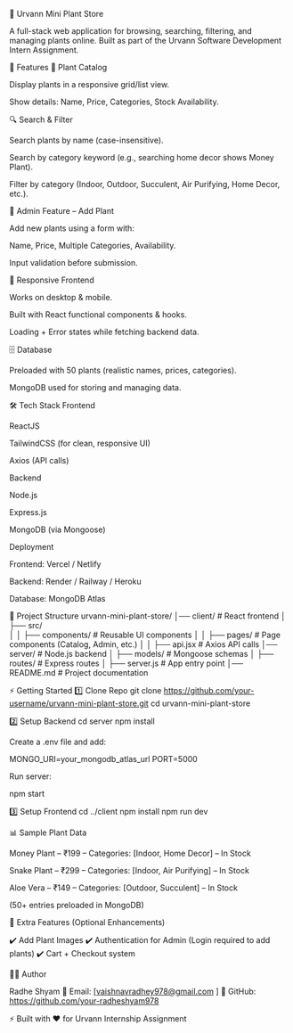 🌱 Urvann Mini Plant Store

A full-stack web application for browsing, searching, filtering, and managing plants online. Built as part of the Urvann Software Development Intern Assignment.

🚀 Features
🛒 Plant Catalog

Display plants in a responsive grid/list view.

Show details: Name, Price, Categories, Stock Availability.

🔍 Search & Filter

Search plants by name (case-insensitive).

Search by category keyword (e.g., searching home decor shows Money Plant).

Filter by category (Indoor, Outdoor, Succulent, Air Purifying, Home Decor, etc.).

🌿 Admin Feature – Add Plant

Add new plants using a form with:

Name, Price, Multiple Categories, Availability.

Input validation before submission.

📱 Responsive Frontend

Works on desktop & mobile.

Built with React functional components & hooks.

Loading + Error states while fetching backend data.

🗄️ Database

Preloaded with 50 plants (realistic names, prices, categories).

MongoDB used for storing and managing data.

🛠️ Tech Stack
Frontend

ReactJS

TailwindCSS (for clean, responsive UI)

Axios (API calls)

Backend

Node.js

Express.js

MongoDB (via Mongoose)

Deployment

Frontend: Vercel / Netlify

Backend: Render / Railway / Heroku

Database: MongoDB Atlas

📂 Project Structure
urvann-mini-plant-store/
│── client/          # React frontend
│   ├── src/         
│   │   ├── components/  # Reusable UI components
│   │   ├── pages/       # Page components (Catalog, Admin, etc.)
│   │   ├── api.jsx      # Axios API calls
│── server/          # Node.js backend
│   ├── models/      # Mongoose schemas
│   ├── routes/      # Express routes
│   ├── server.js    # App entry point
│── README.md        # Project documentation

⚡ Getting Started
1️⃣ Clone Repo
git clone https://github.com/your-username/urvann-mini-plant-store.git
cd urvann-mini-plant-store

2️⃣ Setup Backend
cd server
npm install


Create a .env file and add:

MONGO_URI=your_mongodb_atlas_url
PORT=5000


Run server:

npm start

3️⃣ Setup Frontend
cd ../client
npm install
npm run dev

📊 Sample Plant Data

Money Plant – ₹199 – Categories: [Indoor, Home Decor] – In Stock

Snake Plant – ₹299 – Categories: [Indoor, Air Purifying] – In Stock

Aloe Vera – ₹149 – Categories: [Outdoor, Succulent] – In Stock

(50+ entries preloaded in MongoDB)

🎯 Extra Features (Optional Enhancements)

✔️ Add Plant Images
✔️ Authentication for Admin (Login required to add plants)
✔️ Cart + Checkout system

👨‍💻 Author

Radhe Shyam
📧 Email: [vaishnavradhey978@gmail.com
]
🔗 GitHub: https://github.com/your-radheshyam978

⚡ Built with ❤️ for Urvann Internship Assignment
